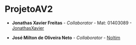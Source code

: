 # ProjetoAV2
* **Jonathas Xavier Freitas** - *Collaborator* - Mat: 01403089 - [JonathasXavier](https://github.com/JonathasXavier)





* **José Milton de Oliveira Neto** - *Collaborator* - [Noltim](https://github.com/Noltim)
